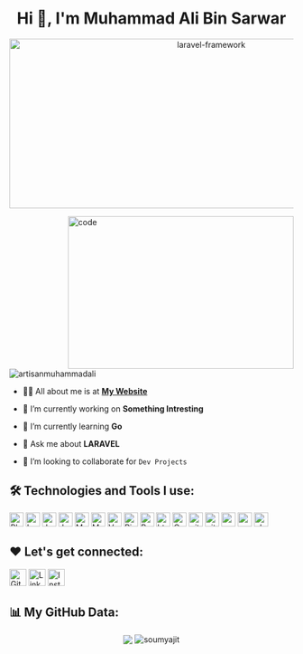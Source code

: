 <h1 align="center">Hi 👋, I'm Muhammad Ali Bin Sarwar</h1>
<p align="center"> <img src="https://devtechnosys.com/insights/wp-content/uploads/2022/04/laravel-framework.png" alt="laravel-framework" height="300"  width="700"/> </p>
<img width="400" align="right" src="https://devtechnosys.com/insights/wp-content/uploads/2022/10/Software-Developers.gif" alt='code' height="270" />

<p align="left"> <img src="https://komarev.com/ghpvc/?username=artisanmuhammadali&label=Profile%20views&color=0e75b6&style=flat" alt="artisanmuhammadali" /> </p>

- 🙋‍♂️ All about me is at **[My Website](https://artisanmuhammadali.github.io)**

- 🔭 I’m currently working on **Something Intresting**

- 🌱 I’m currently learning **Go**

- 💬 Ask me about **LARAVEL**

- 👯 I’m looking to collaborate for `Dev Projects`

## 🛠️ Technologies and Tools I use:

<p>
<img alt="Php" src="https://img.shields.io/badge/Php-00599C?style=for-the-badge&logo=Php&logoColor=white" height="25px"/>
<img alt="Laravel" src="https://img.shields.io/badge/Laravel-20232A?style=for-the-badge&logo=Laravel&logoColor=red" height="25px"/>
<img alt="Jquery" src="https://img.shields.io/badge/jquery-%230769AD.svg?style=for-the-badge&logo=jquery&logoColor=white" height="25px"/>
<img alt="Javascript" src="https://img.shields.io/badge/JavaScript-323330?style=for-the-badge&logo=javascript&logoColor=F7DF1E"  height="25px"/>
<img alt="MySql" src="https://img.shields.io/badge/-MySql-orange?style=flat-square&logo=MySql&logoColor=blue"  height="25px"/>
<img alt="MongoDB" src="https://img.shields.io/badge/-MongoDB-green?style=flat-square&logo=MongoDB&logoColor=white"  height="25px"/>
<img alt="Vue.js" src="https://img.shields.io/badge/vue-black?style=for-the-badge&logo=vue.js&logoColor=42b883" height="25px"/>
<img alt="Pinia" src="https://img.shields.io/badge/Pinia-f7d336?style=for-the-badge&logo=pinia&logoColor=42b883" height="25px"/>
<img alt="Bootstrap" src="https://img.shields.io/badge/Bootstrap-563D7C?style=for-the-badge&logo=bootstrap&logoColor=white" height="25px"/>
<img alt="html5" src="https://img.shields.io/badge/HTML5-E34F26?style=for-the-badge&logo=html5&logoColor=white" height="25px"/>
<img alt="Css3" src="https://img.shields.io/badge/CSS3-1572B6?style=for-the-badge&logo=css3&logoColor=white" height="25px"/>
<img alt="git" src="https://img.shields.io/badge/-Git-F05032?style=flat-square&logo=git&logoColor=white" height="25px"/>
<img alt="github" src="https://img.shields.io/badge/-Github-000?style=flat-square&logo=github&logoColor=white" height="25px"/>
<img alt="postman" src="https://img.shields.io/badge/-Postman-ff6c37?style=flat-square&logo=postman&logoColor=white" height="25px"/>
<img alt="npm" src="https://img.shields.io/badge/NPM-c53635?style=for-the-badge&logo=npm&logoColor=white" height="25px"/>
<img alt="ubuntu" src="https://img.shields.io/badge/-ubuntu-f47421?style=flat-square&logo=ubuntu&logoColor=white"  height="25px"/>
</p>

## ❤️ Let's get connected:
<p align="left"><a href="https://artisanmuhammadali.github.io" target="_blank"><img alt="Github" src="https://img.shields.io/badge/Muhammad_Ali-blue?&style=for-the-badge&logo=appveyor&logoColor=white" height="30px" /></a> <a href="https://www.linkedin.com/in/artisan-muhammad-ali/" target="_blank"><img alt="LinkedIn" src="https://img.shields.io/badge/linkedin-%230077B5.svg?&style=for-the-badge&logo=linkedin&logoColor=white"  height="30px"/></a> <a href="https://www.instagram.com/artisan_.ali/" target="_blank"><img alt="Instagram" src="https://img.shields.io/badge/Instagram-E4405F?style=for-the-badge&logo=instagram&logoColor=white"  height="30px"/></a>
</p>

## 📊 My GitHub Data:
<div align="center">
  <img align="center" src="https://github-readme-stats.anuraghazra1.vercel.app/api?username=artisanmuhammadali&show_icons=true" />
  <img align="center" src="https://github-readme-streak-stats.herokuapp.com/?user=artisanmuhammadali&" alt="soumyajit" />
</div>
